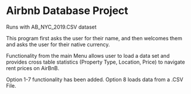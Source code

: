# Airbnb Database Project

Runs with AB_NYC_2019.CSV dataset

This program first asks the user for their name, and then welcomes
them and asks the user for their native currency.

Functionality from the main Menu allows user to load a data set
and provides cross table statistics (Property Type, Location, Price) to
navigate rent prices on AirBnB.

Option 1-7 functionality has been added. Option 8 loads data from a .CSV File. 


